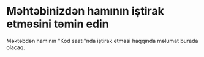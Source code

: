 

# Məhtəbinizdən hamının iştirak etməsini təmin edin

Məktəbdən hamının "Kod saatı"nda iştirak etməsi haqqında məlumat burada olacaq.